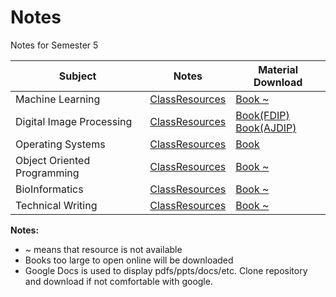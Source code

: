 # Notes
Notes for Semester 5

| Subject                     | Notes                    | Material Download                                          |
| --------------------------- | ------------------------ | ---------------------------------------------------------- |
| Machine Learning            | [ClassResources][MlRes]  | [Book ~][MlBook]                                           |
| Digital Image Processing    | [ClassResources][DipRes] | [Book(FDIP)][DipBookFdip] <br> [Book(AJDIP)][DipBookAjdip] |
| Operating Systems           | [ClassResources][OsRes]  | [Book][OsBook]                                             | 
| Object Oriented Programming | [ClassResources][OopRes] | [Book ~][OopBook]                                          |
| BioInformatics              | [ClassResources][BioRes] | [Book ~][BioBook]                                          |
| Technical Writing           | [ClassResources][TwRes]  | [Book ~][TwBook]                                           |


**Notes:**  
- ~ means that resource is not available
- Books too large to open online will be downloaded
- Google Docs is used to display pdfs/ppts/docs/etc. Clone repository and download if not comfortable with google.

[MlRes]: https://github.com/RaviRahar/Notes/tree/master/MachineLearning
[MlBook]: https://docs.google.com/viewer?url=https://raw.githubusercontent.com/RaviRahar/Notes/master/MachineLearning/ML.pdf

[DipRes]: https://github.com/RaviRahar/Notes/tree/master/DigitalImageProcessing
[DipBookFdip]: https://raw.githubusercontent.com/RaviRahar/Notes/master/DigitalImageProcessing/FDIP.pdf
[DipBookAjdip]: https://raw.githubusercontent.com/RaviRahar/Notes/master/DigitalImageProcessing/AJDIP.pdf

[OsRes]: https://github.com/RaviRahar/Notes/tree/master/OperatingSystems
[OsBook]: https://docs.google.com/viewer?url=https://raw.githubusercontent.com/RaviRahar/Notes/master/OperatingSystems/OperatingSystems.pdf

[OopRes]: https://github.com/RaviRahar/Notes/tree/master/ObjectOrientedProgramming
[OopBook]: https://docs.google.com/viewer?url=https://raw.githubusercontent.com/RaviRahar/Notes/master/ObjectOrientedProgramming/OOP.pdf

[BioRes]: https://github.com/RaviRahar/Notes/tree/master/BioInformatics
[BioBook]: https://docs.google.com/viewer?url=https://raw.githubusercontent.com/RaviRahar/Notes/master/BioInformatics/BI.pdf

[TwRes]: https://github.com/RaviRahar/Notes/tree/master/TechnicalWriting
[TwBook]: https://docs.google.com/viewer?url=https://raw.githubusercontent.com/RaviRahar/Notes/master/TechnicalWriting/TW.pdf
